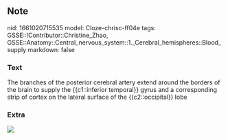 ## Note
nid: 1661020715535
model: Cloze-chrisc-ff04e
tags: GSSE::!Contributor::Christine_Zhao, GSSE::Anatomy::Central_nervous_system::1._Cerebral_hemispheres::Blood_supply
markdown: false

### Text
<div>
  <div>
    <div>
      <div>
        <div>
          The branches of the posterior cerebral artery extend
          around the borders of the brain to supply the
          {{c1::inferior temporal}} gyrus and a corresponding strip
          of cortex on the lateral surface of the {{c2::occipital}}
          lobe
        </div>
      </div>
    </div>
  </div>
</div>

### Extra
<img src="paste-8d569dbaf0a2e78068f6c63da6a889342a6ba3b3.jpg">
